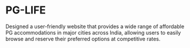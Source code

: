 # PG-LIFE
Designed a user-friendly website that provides a wide range of affordable PG accommodations in major cities across India, allowing users to easily browse and reserve their preferred options at competitive rates.
